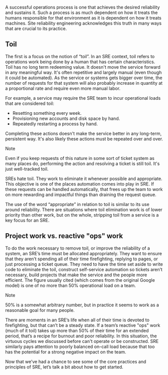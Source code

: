 A successful operations process is one that achieves the desired reliability and sustains it. Such a process is as much dependent on how it treats the humans responsible for that environment as it is dependent on how it treats machines. Site reliability engineering acknowledges this truth in many ways that are crucial to its practice.

## Toil

The first is a focus on the notion of “toil”. In an SRE context, toil refers to operations work being done by a human that has certain characteristics. Toil has no long term redeeming value. It doesn't move the service forward in any meaningful way. It's often repetitive and largely manual (even though it could be automated). As the service or systems gets bigger over time, the number of requests for that system will also probably increase in quantity at a proportional rate and require even more manual labor.

For example, a service may require the SRE team to incur operational loads that are considered toil:

- Resetting something every week.
- Provisioning new accounts and disk space by hand.
- Repeatedly restarting a process by hand.

Completing these actions doesn't make the service better in any long-term, persistent way. It's also likely these actions must be repeated over and over.

> [!NOTE]
> Even if you keep requests of this nature in some sort of ticket system as many places do, performing the action and resolving a ticket is still toil. It's just well-tracked toil.

SREs hate toil. They work to eliminate it whenever possible and appropriate. This objective is one of the places automation comes into play in SRE. If these requests can be handled automatically, that frees up the team to work on more rewarding and impactful things than draining the request queue.

The use of the word “appropriate” in relation to toil is similar to its use around reliability. There are situations where toil elimination work is of lower priority than other work, but on the whole, stripping toil from a service is a key focus for an SRE.

## Project work vs. reactive "ops" work

To do the work necessary to remove toil, or improve the reliability of a system, an SRE’s time must be allocated appropriately. They want to ensure that they aren’t spending all of their time firefighting, replying to pages, or just processing a ticket queue. They need to have the time set aside to write code to eliminate the toil, construct self-service automation so tickets aren’t necessary, build projects that make the service and the people more efficient. The figure usually cited (which comes from the original Google model) is one of no more than 50% operational load on a team.

> [!NOTE]
> 50% is a somewhat arbitrary number, but in practice it seems to work as a reasonable goal for many people.

There are moments in an SRE’s life when all of their time is devoted to firefighting, but that can’t be a steady state. If a team’s reactive "ops" work (much of it toil) takes up more than 50% of their time for an extended period, that’s a recipe for burnout and poor reliability. In this situation, the virtuous cycles we discussed before can't operate or be constructed. SRE similarly pays attention to poorly balanced on-call load because that too has the potential for a strong negative impact on the team.

Now that we’ve had a chance to see some of the core practices and principles of SRE, let’s talk a bit about how to get started.
